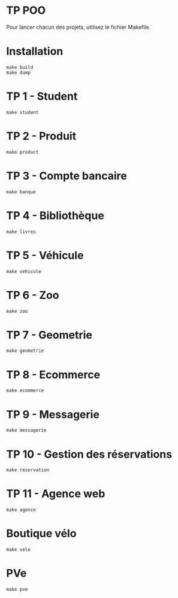 # TP POO

Pour lancer chacun des projets, utilisez le fichier Makefile.

# Installation

```shell
make build
make dump
```

# TP 1 - Student

```shell
make student
```

# TP 2 - Produit

```shell
make product
```

# TP 3 - Compte bancaire

```shell
make banque
```

# TP 4 - Bibliothèque

```shell
make livres
```

# TP 5 - Véhicule

```shell
make vehicule
```

# TP 6 - Zoo

```shell
make zoo
```

# TP 7 - Geometrie

```shell
make geometrie
```

# TP 8 - Ecommerce

```shell
make ecommerce
```

# TP 9 - Messagerie

```shell
make messagerie
```

# TP 10 - Gestion des réservations

```shell
make reservation
```

# TP 11 - Agence web

```shell
make agence
```

# Boutique vélo

```shell
make velo
```

# PVe

```shell
make pve
```